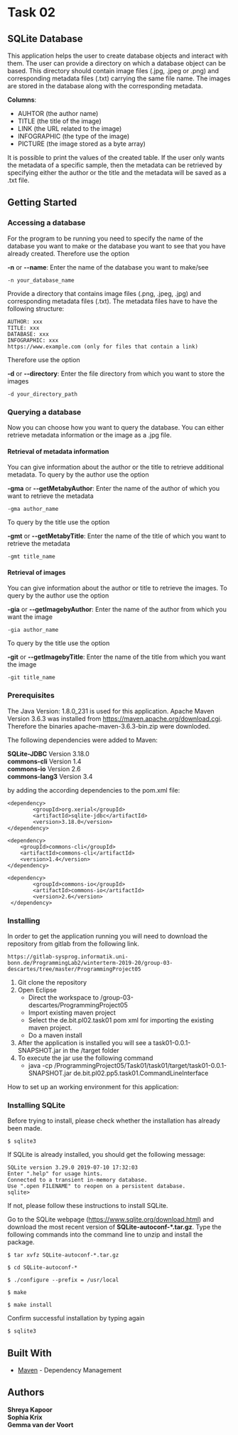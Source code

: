 <H1> Task 02 </H1> 


## SQLite Database

This application helps the user to create database objects and interact with them. The user can provide a directory on which a database object can be based. This directory should contain image files (.jpg, .jpeg or .png) and corresponding metadata files (.txt) carrying the same file name. The images are stored in the database along with the corresponding metadata.

**Columns**:   


* AUHTOR		(the author name)   
* TITLE		(the title of the image)   
* LINK	(the URL related to the image)   
* INFOGRAPHIC	(the type of the image) 
* PICTURE  	(the image stored as a byte array)   

It is possible to print the values of the created table. If the user only wants the metadata of a specific sample, then the metadata can be retrieved by specifying either the author or the title and the metadata will be saved as a .txt file.

## Getting Started

### Accessing a database

For the program to be running you need to specify the name of the database you want to make or the database you want to see that you have already created. Therefore use the option


**-n** or **--name**: Enter the name of the database you want to make/see
```
-n your_database_name
```

Provide a directory that contains image files (.png, .jpeg, .jpg) and corresponding metadata files (.txt). The metadata files have to have the following structure:
```
AUTHOR: xxx
TITLE: xxx
DATABASE: xxx
INFOGRAPHIC: xxx
https://www.example.com (only for files that contain a link)
```
Therefore use the option


**-d** or **--directory**: Enter the file directory from which you want to store the images
```
-d your_directory_path
```

### Querying a database

Now you can choose how you want to query the database. You can either retrieve metadata information or the image as a .jpg file.


#### **Retrieval of metadata information**

You can give information about the author or the title to retrieve additional metadata. 
To query by the author use the option


**-gma** or **--getMetabyAuthor**: Enter the name of the author of which you want to retrieve the metadata
```
-gma author_name
```
To query by the title use the option


**-gmt** or **--getMetabyTitle**: Enter the name of the title of which you want to retrieve the metadata
```
-gmt title_name
```


#### **Retrieval of images**
You can give information about the author or title to retrieve the images.
To query by the author use the option


**-gia** or **--getImagebyAuthor**: Enter the name of the author from which you want the image
```
-gia author_name
```
To query by the title use the option


**-git** or **--getImagebyTitle**: Enter the name of the title from which you want the image
```
-git title_name
```

### Prerequisites

The Java Version: 1.8.0_231 is used for this application. Apache Maven Version 3.6.3  was installed from https://maven.apache.org/download.cgi. Therefore the binaries apache-maven-3.6.3-bin.zip were downloded.

The following dependencies were added to Maven:

**SQLite-JDBC** 	Version 3.18.0   
**commons-cli**	Version 1.4   
**commons-io**	Version 2.6   
**commons-lang3** Version 3.4

by adding the according dependencies to the pom.xml file:

```
<dependency>
        <groupId>org.xerial</groupId>
        <artifactId>sqlite-jdbc</artifactId>
        <version>3.18.0</version>
</dependency>

<dependency>
	<groupId>commons-cli</groupId>
	<artifactId>commons-cli</artifactId>
	<version>1.4</version>
</dependency>

<dependency>
    	<groupId>commons-io</groupId>
    	<artifactId>commons-io</artifactId>
    	<version>2.6</version>
 </dependency>
```

### Installing

In order to get the application running you will need to download the repository from gitlab from the following link.

```
https://gitlab-sysprog.informatik.uni-bonn.de/ProgrammingLab2/winterterm-2019-20/group-03-descartes/tree/master/ProgrammingProject05
```

1. Git clone the repository
2. Open Eclipse
    *  Direct the workspace to /group-03-descartes/ProgrammingProject05
    *  Import existing maven project
    *  Select the de.bit.pl02.task01 pom xml for importing the existing maven project.
    *  Do a maven install
3. After the application is installed you will see a task01-0.0.1-SNAPSHOT.jar in the /target folder
4. To execute the jar use the following command
    *  java -cp <Path to Programming Project>/ProgrammingProject05/Task01/task01/target/task01-0.0.1-SNAPSHOT.jar  de.bit.pl02.pp5.task01.CommandLineInterface <options> <arguments>


How to set up an working environment for this application:

###  Installing SQLite

Before trying to install, please check whether the installation has already been made.

```
$ sqlite3
```

If SQLite is already installed, you should get the following message:

```
SQLite version 3.29.0 2019-07-10 17:32:03
Enter ".help" for usage hints.
Connected to a transient in-memory database.
Use ".open FILENAME" to reopen on a persistent database.
sqlite>
```

If not, please follow these instructions to install SQLite.

Go to the SQLite webpage (https://www.sqlite.org/download.html) and download the most recent version of **SQLite-autoconf-*.tar.gz**.
Type the following commands into the command line to unzip and install the package.

```
$ tar xvfz SQLite-autoconf-*.tar.gz

$ cd SQLite-autoconf-*

$ ./configure --prefix = /usr/local

$ make

$ make install
```

Confirm successful installation by typing again

```
$ sqlite3
```

## Built With

* [Maven](https://maven.apache.org/) - Dependency Management

## Authors

**Shreya Kapoor**   
**Sophia Krix**   
**Gemma van der Voort**   
